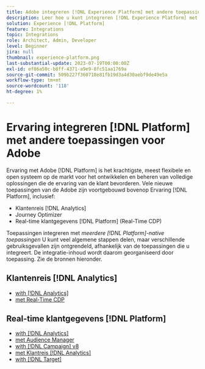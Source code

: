 ```yaml
---
title: Adobe integreren [!DNL Experience Platform] met andere toepassingen voor Adobe
description: Leer hoe u kunt integreren [!DNL Experience Platform] met andere Adobe toepassingen.
solution: Experience [!DNL Platform]
feature: Integrations
topic: Integrations
role: Architect, Admin, Developer
level: Beginner
jira: null
thumbnail: experience-platform.png
last-substantial-update: 2023-07-19T00:00:00Z
exl-id: ef86a50c-b8ff-4371-a9e9-8fc51aa1769a
source-git-commit: 509b227f360718e81fb19d3a4d30aebf9de49e5a
workflow-type: tm+mt
source-wordcount: '118'
ht-degree: 1%

---
```


# Ervaring integreren [!DNL Platform] met andere toepassingen voor Adobe

Ervaring met Adobe [!DNL Platform] is het krachtigste, meest flexibele en open systeem op de markt voor het ontwikkelen en beheren van volledige oplossingen die de ervaring van de klant bevorderen. Vele nieuwe toepassingen van de Adobe zijn voortgebouwd bovenop Ervaring [!DNL Platform], inclusief:

* Klantenreis [!DNL Analytics]
* Journey Optimizer
* Real-time klantgegevens [!DNL Platform] (Real-Time CDP)

Toepassingen integreren met _meerdere [!DNL Platform]-native toepassingen_ U kunt veel algemene stappen delen, maar verschillende gebruiksgevallen zijn ontgrendeld, afhankelijk van de toepassingen die u integreert. De integratie-inhoud wordt daarom georganiseerd door toepassing. Zie de bronnen hieronder.


## Klantenreis [!DNL Analytics]

* [with [!DNL Analytics]](../cja/customer-journey-analytics-analytics.md)
* [met Real-Time CDP](../cja/cja-rtcdp.md)

## Real-time klantgegevens [!DNL Platform]

* [with [!DNL Analytics]](../rtcdp/rtcdp-analytics.md)
* [met Audience Manager](../rtcdp/rtcdp-aam.md)
* [with [!DNL Campaign] v8](../rtcdp/rtcdp-campaign.md)
* [met Klantreis [!DNL Analytics]](../rtcdp/rtcdp-cja.md)
* [with [!DNL Target]](../rtcdp/rtcdp-target.md)

